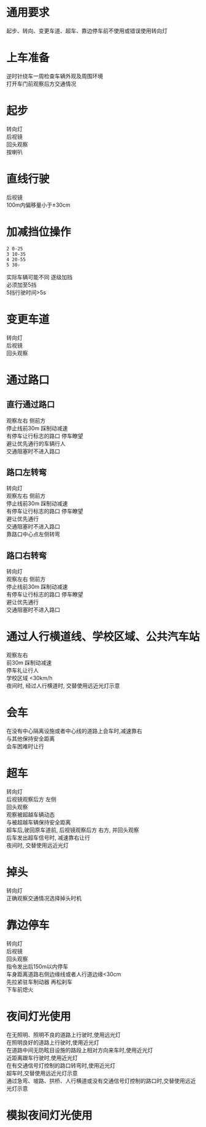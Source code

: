 # 通用要求
起步、转向、变更车道、超车、靠边停车前不使用或错误使用转向灯

# 上车准备
逆时针绕车一周检查车辆外观及周围环境  
打开车门前观察后方交通情况

# 起步
转向灯  
后视镜  
回头观察  
按喇叭

# 直线行驶
后视镜  
100m内偏移量小于±30cm

# 加减挡位操作
```
2 0-25
3 10-35
4 20-55
5 30-
```
实际车辆可能不同
逐级加挡  
必须加至5挡  
5挡行驶时间>5s

# 变更车道
转向灯  
后视镜  
回头观察  

# 通过路口
## 直行通过路口
观察左右 侧前方  
停止线前30m 踩制动减速  
有停车让行标志的路口 停车瞭望  
避让优先通行的车辆行人  
交通阻塞时不进入路口  

## 路口左转弯
转向灯  
观察左右 侧前方  
停止线前30m 踩制动减速  
有停车让行标志的路口 停车瞭望  
避让优先通行  
交通阻塞时不进入路口  
靠路口中心点左侧转弯  

## 路口右转弯
转向灯  
观察左右 侧前方  
停止线前30m 踩制动减速  
有停车让行标志的路口 停车瞭望  
避让优先通行  
交通阻塞时不进入路口  

# 通过人行横道线、学校区域、公共汽车站
观察左右  
前30m 踩制动减速  
停车礼让行人  
学校区域 <30km/h  
夜间时, 经过人行横道时, 交替使用远近光灯示意

# 会车
在没有中心隔离设施或者中心线的道路上会车时,减速靠右  
与其他保持安全距离  
会车困难时让行  

# 超车
转向灯  
后视镜观察后方 左侧  
回头观察  
观察被超越车辆动态  
与被超越车辆保持安全距离  
超车后,驶回原车道前, 后视镜观察后方 右方, 并回头观察  
后车发出超车信号时, 减速靠右让行  
夜间时, 交替使用远近光灯

# 掉头
转向灯  
正确观察交通情况选择掉头时机  

# 靠边停车
转向灯  
后视镜  
回头观察  
指令发出后150m以内停车  
车身距离道路右侧边缘线或者人行道边缘<30cm  
先拉紧驻车制动器 再松刹车  
下车前熄火  

# 夜间灯光使用
在无照明、照明不良的道路上行驶时,使用远光灯  
在照明良好的道路上行驶时,使用近光灯  
在道路中间无防眩目设施的路段上相对方向来车时,使用近光灯  
近距离跟车行驶时,使用近光灯  
在有交通信号灯控制的路口转弯时,使用近光灯  
超车时,交替使用远近光灯示意  
通过急弯、坡路、拱桥、人行横道或没有交通信号灯控制的路口时,交替使用远近光灯示意  

# 模拟夜间灯光使用
